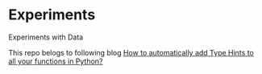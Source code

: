 # Experiments
Experiments with Data

This repo belogs to following blog
[How to automatically add Type Hints to all your functions in Python?](https://helloshreyas.in/how-to-automatically-add-type-hints-to-all-your-functions-in-python-1)
